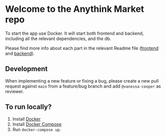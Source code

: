 # Welcome to the Anythink Market repo

To start the app use Docker. It will start both frontend and backend, including all the relevant dependencies, and the db.

Please find more info about each part in the relevant Readme file ([frontend](frontend/readme.md) and [backend](backend/README.md)).

## Development

When implementing a new feature or fixing a bug, please create a new pull request against `main` from a feature/bug branch and add `@vanessa-cooper` as reviewer.

## To run locally?

1. Install [Docker](https://docs.docker.com/get-docker/)
2. Install [Docker Compose](https://docs.docker.com/compose/install/)
3. Run `docker-compose up`. 